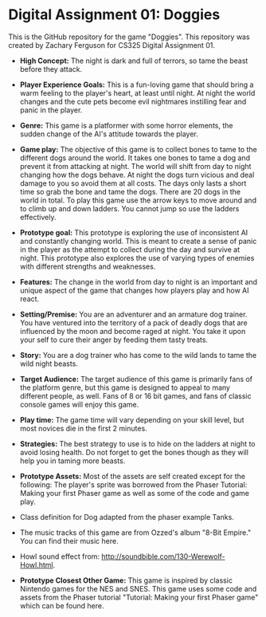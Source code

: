 # Digital Assignment 01: Doggies

This is the GitHub repository for the game "Doggies". This repository was created by Zachary Ferguson for CS325 Digital Assignment 01. 

* **High Concept:** The night is dark and full of terrors, so tame the beast before they attack.

* **Player Experience Goals:** This is a fun-loving game that should bring a warm feeling to the player's heart, at least until night. At night the world changes and the cute pets become evil nightmares instilling fear and panic in the player.

* **Genre:** This game is a platformer with some horror elements, the sudden change of the AI's attitude towards the player.

* **Game play:** The objective of this game is to collect bones to tame to the different dogs around the world. It takes one bones to tame a dog and prevent it from attacking at night. The world will shift from day to night changing how the dogs behave. At night the dogs turn vicious and deal damage to you so avoid them at all costs. The days only lasts a short time so grab the bone and tame the dogs. There are 20 dogs in the world in total.
To play this game use the arrow keys to move around and to climb up and down ladders. You cannot jump so use the ladders effectively.

* **Prototype goal:** This prototype is exploring the use of inconsistent AI and constantly changing world. This is meant to create a sense of panic in the player as the attempt to collect during the day and survive at night. This prototype also explores the use of varying types of enemies with different strengths and weaknesses.

* **Features:** The change in the world from day to night is an important and unique aspect of the game that changes how players play and how AI react.

* **Setting/Premise:** You are an adventurer and an armature dog trainer. You have ventured into the territory of a pack of deadly dogs that are influenced by the moon and become raged at night. You take it upon your self to cure their anger by feeding them tasty treats.

* **Story:** You are a dog trainer who has come to the wild lands to tame the wild night beasts.

* **Target Audience:** The target audience of this game is primarily fans of the platform genre, but this game is designed to appeal to many different people, as well. Fans of 8 or 16 bit games, and fans of classic console games will enjoy this game.

* **Play time:** The game time will vary depending on your skill level, but most novices die in the first 2 minutes.

* **Strategies:** The best strategy to use is to hide on the ladders at night to avoid losing health. Do not forget to get the bones though as they will help you in taming more beasts.

* **Prototype Assets:** Most of the assets are self created except for the following:
The player's sprite was borrowed from the Phaser Tutorial: Making your first Phaser game as well as some of the code and game play.

 * Class definition for Dog adapted from the phaser example Tanks.
 * The music tracks of this game are from Ozzed's album "8-Bit Empire." You can find their music here.
 * Howl sound effect from: http://soundbible.com/130-Werewolf-Howl.html.
  
* **Prototype Closest Other Game:** This game is inspired by classic Nintendo games for the NES and SNES. This game uses some code and assets from the Phaser tutorial "Tutorial: Making your first Phaser game" which can be found here.
